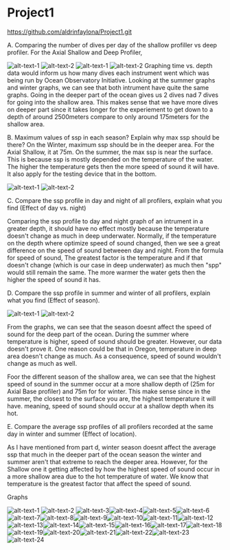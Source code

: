 # Project1
https://github.com/aldrinfaylona/Project1.git

A. Comparing the number of dives per day of the shallow profiller vs deep profiler.
  For the Axial Shallow and Deep Profiler, 
 
![alt-text-1](https://github.com/aldrinfaylona/Project1/blob/master/CTDgraphs/AxialDeepSummertime.png) ![alt-text-2](https://github.com/aldrinfaylona/Project1/blob/master/CTDgraphs/AxialShallowSummertime.png)
![alt-text-1](https://github.com/aldrinfaylona/Project1/blob/master/CTDgraphs/AxialDeepWintertime.png) ![alt-text-2](https://github.com/aldrinfaylona/Project1/blob/master/CTDgraphs/AxialShallowWintertime.png)
 Graphing time vs. depth data would inform us how many dives each instrument went which was being run by Ocean Observatory Initiative. 
Looking at the summer graphs and winter graphs, we can see that both intrument have quite the same graphs. Going in the deeper part of the ocean gives us 2 dives nad 7 dives for going into the shallow area. This makes sense that we have more dives on deeper part since it takes longer for the experiement to get down to a depth of around 2500meters compare to only around 175meters for the shallow area.


B. Maximum values of ssp in each season? Explain why max ssp should be there?
On the Winter, maximum ssp should be in the deeper area. For the Axial Shallow, it at 75m. On the summer, the max ssp is near the surface. This is because ssp is mostly depended on the temperature of the water. The higher the temperature gets then the more speed of sound it will have. It also apply for  the testing device that in the bottom. 


![alt-text-1](https://github.com/aldrinfaylona/Project1/blob/master/CTDgraphs/AxialDeepWintertime.png) ![alt-text-2](https://github.com/aldrinfaylona/Project1/blob/master/CTDgraphs/AxialShallowSummertime.png)



C. Compare the ssp profile in day and night of all profilers, explain what you find (Effect of day vs. night)


Comparing the ssp profile to day and night graph of an intrument in a greater depth, it should have no effect mostly because the temperature doesn't change as much in deep underwater. Normally, if the temperature on the depth where optimize speed of sound changed, then we see a great difference on the speed of sound betweeen day and night. From the formula for speed of sound, The greatest factor is the temperature and if that doesn't change (which is our case in deep underwater) as much then "spp" would still remain the same. The more warmer the water gets then the higher the speed of sound it has.


D. Compare the ssp profile in summer and winter of all profilers, explain what you find (Effect of season).

![alt-text-1](https://github.com/aldrinfaylona/Project1/blob/master/CTDgraphs/AxialDeepSummerspp.png) ![alt-text-2](https://github.com/aldrinfaylona/Project1/blob/master/CTDgraphs/AxialDeepWinterspp.png)

From the graphs, we can see that the season doesnt affect the speed of sound for the deep part of the ocean. During the summer where temperature is higher, speed of sound should be greater. However, our data doesn't prove it. One reason could be that in Oregon, temperature in deep area doesn't change as much. As a consequence, speed of sound wouldn't change as much as well. 

Foor the different season of the shallow area, we can see that the highest speed of sound in the summer occur at a more shallow depth of (25m for Axial Base profiler) and 75m for for winter. This make sense since in the summer, the closest to the surface you are, the highest temperature it will have. meaning, speed of sound should occur at a shallow depth when its hot.

E. Compare the average ssp profiles of all profilers recorded at the same day in winter and summer (Effect of location).

As I have mentioned from part d, winter season doesnt affect the average ssp that much in the deeper part of the ocean season the winter and summer aren't that extreme to reach the deeper area. However, for the Shallow one it getting affected by how the highest speed of sound occur in a more shallow area due to the hot temperature of water. We know that temperature is the greatest factor that affect the speed of sound. 


Graphs

![alt-text-1](https://github.com/aldrinfaylona/Project1/blob/master/CTDgraphs/AxialDeepSummerspp.png) ![alt-text-2](https://github.com/aldrinfaylona/Project1/blob/master/CTDgraphs/AxialDeepSummertime.png) ![alt-text-3](https://github.com/aldrinfaylona/Project1/blob/master/CTDgraphs/AxialDeepWinterspp.png)![alt-text-4](https://github.com/aldrinfaylona/Project1/blob/master/CTDgraphs/AxialDeepWintertime.png)![alt-text-5](https://github.com/aldrinfaylona/Project1/blob/master/CTDgraphs/AxialShallowSummerspp.png)![alt-text-6](https://github.com/aldrinfaylona/Project1/blob/master/CTDgraphs/AxialShallowSummertime.png)![alt-text-7](https://github.com/aldrinfaylona/Project1/blob/master/CTDgraphs/AxialShallowWinterspp.png)![alt-text-8](https://github.com/aldrinfaylona/Project1/blob/master/CTDgraphs/AxialShallowWintertime.png)![alt-text-9](https://github.com/aldrinfaylona/Project1/blob/master/CTDgraphs/OregonOffshoreDeepSummerspp.png)![alt-text-10](https://github.com/aldrinfaylona/Project1/blob/master/CTDgraphs/OregonOffshoreDeepSummertime.png)![alt-text-11](https://github.com/aldrinfaylona/Project1/blob/master/CTDgraphs/OregonOffshoreDeepspp.png)![alt-text-12](https://github.com/aldrinfaylona/Project1/blob/master/CTDgraphs/OregonOffshoreDeeptime.png)![alt-text-13](https://github.com/aldrinfaylona/Project1/blob/master/CTDgraphs/OregonOffshoreShallowSummerspp.png)![alt-text-14](https://github.com/aldrinfaylona/Project1/blob/master/CTDgraphs/OregonOffshoreShallowSummertime.png)![alt-text-15](https://github.com/aldrinfaylona/Project1/blob/master/CTDgraphs/OregonOffshoreShallowspp.png)![alt-text-16](https://github.com/aldrinfaylona/Project1/blob/master/CTDgraphs/OregonOffshoreShallowtime.png)![alt-text-17](https://github.com/aldrinfaylona/Project1/blob/master/CTDgraphs/OregonSlopeDeepSummerspp.png)![alt-text-18](https://github.com/aldrinfaylona/Project1/blob/master/CTDgraphs/OregonOffshoreShallowtime.png)![alt-text-19](https://github.com/aldrinfaylona/Project1/blob/master/CTDgraphs/OregonSlopeDeepWinterspp.png)![alt-text-20](https://github.com/aldrinfaylona/Project1/blob/master/CTDgraphs/OregonSlopeDeepWintertime.png)![alt-text-21](https://github.com/aldrinfaylona/Project1/blob/master/CTDgraphs/OregonSlopeShallowSummerspp.png)![alt-text-22](https://github.com/aldrinfaylona/Project1/blob/master/CTDgraphs/OregonSlopeShallowSummertime.png)![alt-text-23](https://github.com/aldrinfaylona/Project1/blob/master/CTDgraphs/OregonSlopeShallowspp.png)![alt-text-24](https://github.com/aldrinfaylona/Project1/blob/master/CTDgraphs/OregonSlopeShallowtime.png)
